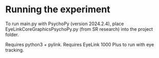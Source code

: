 # Running the experiment

To run main.py with PsychoPy (version 2024.2.4), place EyeLinkCoreGraphicsPsychoPy.py (from SR research) into the project folder. 

Requires python3 + pylink. Requires EyeLink 1000 Plus to run with eye tracking.



